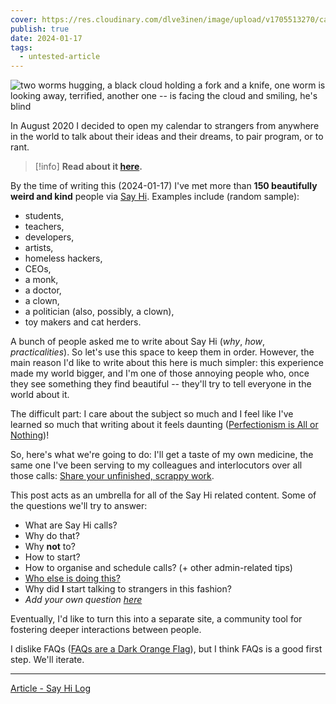 ```yaml
---
cover: https://res.cloudinary.com/dlve3inen/image/upload/v1705513270/card-sit_jxfj32.png
publish: true
date: 2024-01-17
tags:
  - untested-article
---
```

![two worms hugging, a black cloud holding a fork and a knife, one worm is looking away, terrified, another one -- is facing the cloud and smiling, he's blind](https://res.cloudinary.com/dlve3inen/image/upload/v1705513270/card-sit_jxfj32.png)

In August 2020 I decided to open my calendar to strangers from anywhere in the world to talk about their ideas and their dreams, to pair program, or to rant.

> [!info] **Read about it [here](https://sonnet.io/posts/hi).**

By the time of writing this (2024-01-17) I've met more than **150 beautifully weird and kind** people via [Say Hi](https://sonnet.io/posts/hi).  Examples include (random sample):

- students,
- teachers,
- developers,
- artists,
- homeless hackers,
- CEOs,
- a monk,
- a doctor,
- a clown,
- a politician (also, possibly, a clown),
- toy makers and cat herders.

A bunch of people asked me to write about Say Hi (*why*, *how*, *practicalities*). So let's use this space to keep them in order. However, the main reason I'd like to write about this here is much simpler: this experience made my world bigger, and I'm one of those annoying people who, once they see something they find beautiful -- they'll try to tell everyone in the world about it.

The difficult part: I care about the subject so much and I feel like I've learned so much that writing about it feels daunting ([Perfectionism is All or Nothing](<../Perfectionism is All or Nothing>))! 

So, here's what we're going to do: I'll get a taste of my own medicine, the same one I've been serving to my colleagues and interlocutors over all those calls: [Share your unfinished, scrappy work](<../Share your unfinished, scrappy work>).

This post acts as an umbrella for all of the Say Hi related content. Some of the questions we'll try to answer:

- What are Say Hi calls?
- Why do that?
- Why **not** to?
- How to start?
- How to organise and schedule calls? (+ other admin-related tips)
- [Who else is doing this?](<../Say Hi in the Wild>)
- Why did **I** start talking to strangers in this fashion?
- *Add your own question [here](mailto:hello@sonnet.io)*


Eventually, I'd like to turn this into a separate site, a community tool for fostering deeper interactions between people. 

I dislike FAQs ([FAQs are a Dark Orange Flag](<../FAQs are a Dark Orange Flag>)), but I think FAQs is a good first step. We'll iterate.


---

[Article - Say Hi Log](<../Article - Say Hi Log>)
